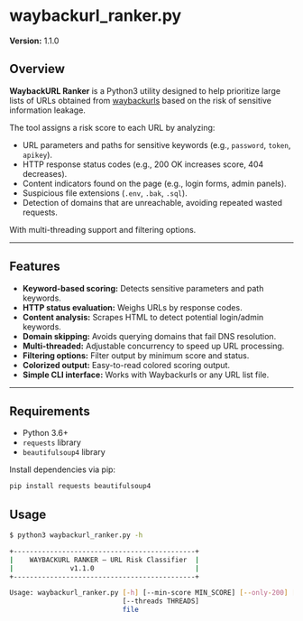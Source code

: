 # waybackurl_ranker.py

**Version:** 1.1.0

## Overview

**WaybackURL Ranker** is a Python3 utility designed to help prioritize large lists of URLs obtained from [waybackurls](https://github.com/tomnomnom/waybackurls) based on the risk of sensitive information leakage.

The tool assigns a risk score to each URL by analyzing:

- URL parameters and paths for sensitive keywords (e.g., `password`, `token`, `apikey`).
- HTTP response status codes (e.g., 200 OK increases score, 404 decreases).
- Content indicators found on the page (e.g., login forms, admin panels).
- Suspicious file extensions (`.env`, `.bak`, `.sql`).
- Detection of domains that are unreachable, avoiding repeated wasted requests.

With multi-threading support and filtering options.

---

## Features

- **Keyword-based scoring:** Detects sensitive parameters and path keywords.
- **HTTP status evaluation:** Weighs URLs by response codes.
- **Content analysis:** Scrapes HTML to detect potential login/admin keywords.
- **Domain skipping:** Avoids querying domains that fail DNS resolution.
- **Multi-threaded:** Adjustable concurrency to speed up URL processing.
- **Filtering options:** Filter output by minimum score and status.
- **Colorized output:** Easy-to-read colored scoring output.
- **Simple CLI interface:** Works with Waybackurls or any URL list file.

---

## Requirements

- Python 3.6+
- `requests` library
- `beautifulsoup4` library

Install dependencies via pip:

```bash
pip install requests beautifulsoup4
```

## Usage

```bash
$ python3 waybackurl_ranker.py -h                            

+---------------------------------------------+
|    WAYBACKURL RANKER — URL Risk Classifier  |
|              v1.1.0                         |
+---------------------------------------------+

Usage: waybackurl_ranker.py [-h] [--min-score MIN_SCORE] [--only-200] [--no-reqs] [--no-color]
                            [--threads THREADS]
                            file
```
